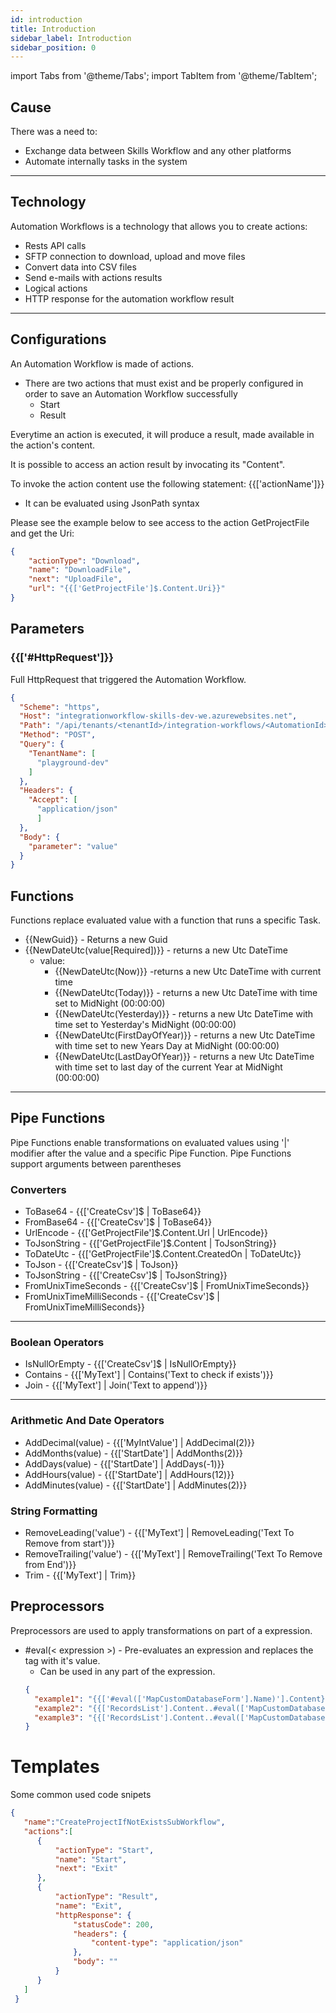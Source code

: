 ```yaml
---
id: introduction 
title: Introduction
sidebar_label: Introduction
sidebar_position: 0
---
```


import Tabs from '@theme/Tabs'; import TabItem from '@theme/TabItem';

## Cause

There was a need to:

* Exchange data between Skills Workflow and any other platforms
* Automate internally tasks in the system

---

## Technology

Automation Workflows is a technology that allows you to create actions:

* Rests API calls
* SFTP connection to download, upload and move files
* Convert data into CSV files
* Send e-mails with actions results
* Logical actions
* HTTP response for the automation workflow result

---

## Configurations

An Automation Workflow is made of actions.

* There are two actions that must exist and be properly configured in order to save an Automation Workflow successfully
    * Start
    * Result

Everytime an action is executed, it will produce a result, made available in the action's content.

It is possible to access an action result by invocating its "Content".

To invoke the action content use the following statement: {{['actionName']}}

* It can be evaluated using JsonPath syntax

Please see the example below to see  access to the action GetProjectFile and get the Uri:

```json title="Accessing GetProjectFile action's content to use the Uri"
{   
    "actionType": "Download",  
    "name": "DownloadFile",  
    "next": "UploadFile",  
    "url": "{{['GetProjectFile']$.Content.Uri}}"  
}
```
## Parameters

### {{['#HttpRequest']}} 
Full HttpRequest that triggered the Automation Workflow.

```json title="Full Http Request Example"
{
  "Scheme": "https",
  "Host": "integrationworkflow-skills-dev-we.azurewebsites.net",
  "Path": "/api/tenants/<tenantId>/integration-workflows/<AutomationId>/execute",
  "Method": "POST",
  "Query": {
    "TenantName": [
      "playground-dev"
    ]
  },
  "Headers": {
    "Accept": [
      "application/json"
      ]
  },
  "Body": {
    "parameter": "value"
  }
}
```
## Functions
Functions replace evaluated value with a function that runs a specific Task.
* {{NewGuid}} - Returns a new Guid
* {{NewDateUtc(value[Required])}} - returns a new Utc DateTime
  * value:
    * {{NewDateUtc(Now)}} -returns a new Utc DateTime with current time
    * {{NewDateUtc(Today)}} - returns a new Utc DateTime with time set to MidNight (00:00:00)
    * {{NewDateUtc(Yesterday)}} - returns a new Utc DateTime with time set to Yesterday's MidNight (00:00:00)
    * {{NewDateUtc(FirstDayOfYear)}} - returns a new Utc DateTime with time set to new Years Day at MidNight (00:00:00)
    * {{NewDateUtc(LastDayOfYear)}} - returns a new Utc DateTime with time set to last day of the current Year at MidNight (00:00:00)

---
## Pipe Functions
Pipe Functions enable transformations on evaluated values using '|' modifier after the value and a specific Pipe Function.
Pipe Functions support arguments between parentheses 
### Converters
* ToBase64 - {{['CreateCsv']$ | ToBase64}}
* FromBase64 - {{['CreateCsv']$ | ToBase64}}
* UrlEncode - {{['GetProjectFile']$.Content.Url | UrlEncode}}
* ToJsonString - {{['GetProjectFile']$.Content | ToJsonString}}
* ToDateUtc - {{['GetProjectFile']$.Content.CreatedOn | ToDateUtc}}
* ToJson - {{['CreateCsv']$ | ToJson}}
* ToJsonString - {{['CreateCsv']$ | ToJsonString}}
* FromUnixTimeSeconds - {{['CreateCsv']$ | FromUnixTimeSeconds}}
* FromUnixTimeMilliSeconds - {{['CreateCsv']$ | FromUnixTimeMilliSeconds}}
---
### Boolean Operators
* IsNullOrEmpty - {{['CreateCsv']$ | IsNullOrEmpty}}
* Contains - {{['MyText'] | Contains('Text to check if exists')}}
* Join - {{['MyText'] | Join('Text to append')}}
---
### Arithmetic And Date Operators
* AddDecimal(value) - {{['MyIntValue'] | AddDecimal(2)}}
* AddMonths(value) - {{['StartDate'] | AddMonths(2)}}
* AddDays(value) - {{['StartDate'] | AddDays(-1)}}
* AddHours(value) - {{['StartDate'] | AddHours(12)}}
* AddMinutes(value) - {{['StartDate'] | AddMinutes(2)}}
### String Formatting
* RemoveLeading('value') - {{['MyText'] | RemoveLeading('Text To Remove from start')}}
* RemoveTrailing('value') - {{['MyText'] | RemoveTrailing('Text To Remove from End')}}
* Trim - {{['MyText'] | Trim}}

## Preprocessors

Preprocessors are used to apply transformations on part of a expression.

* #eval(< expression >) - Pre-evaluates an expression and replaces the tag with it's value.
  * Can be used in any part of the expression.
  ``` json title="Examples"
  {
    "example1": "{{['#eval(['MapCustomDatabaseForm'].Name)'].Content}}",
    "example2": "{{['RecordsList'].Content..#eval(['MapCustomDatabaseForm'].Id)}}",
    "example3": "{{['RecordsList'].Content..#eval(['MapCustomDatabaseForm'].name).#eval(['MapCustomDatabaseForm'].Id)}}"
  }
  ```

# Templates

Some common used code snipets

``` json title="SubWorkflow Template"
{
   "name":"CreateProjectIfNotExistsSubWorkflow",
   "actions":[
      {
          "actionType": "Start",
          "name": "Start",
          "next": "Exit"
      },
      {
          "actionType": "Result",
          "name": "Exit",
          "httpResponse": {
              "statusCode": 200,
              "headers": {
                  "content-type": "application/json"
              },
              "body": ""
          }
      }
   ]
 }
```





